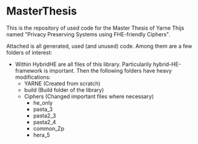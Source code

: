 # MasterThesis
This is the repository of used code for the Master Thesis of Yarne Thijs named "Privacy Preserving Systems using FHE-friendly Ciphers".

Attached is all generated, used (and unused) code. Among them are a few folders of interest:

-   Within HybridHE are all files of this library. Particularily hybrid-HE-framework is important. Then the following folders have heavy modifications:
    +   YARNE (Created from scratch)
    +   build (Build folder of the library)
    +   Ciphers (Changed important files where necessary)
        +   he_only
        +   pasta_3
        +   pasta2_3
        +   pasta2_4
        +   common_Zp
        +   hera_5